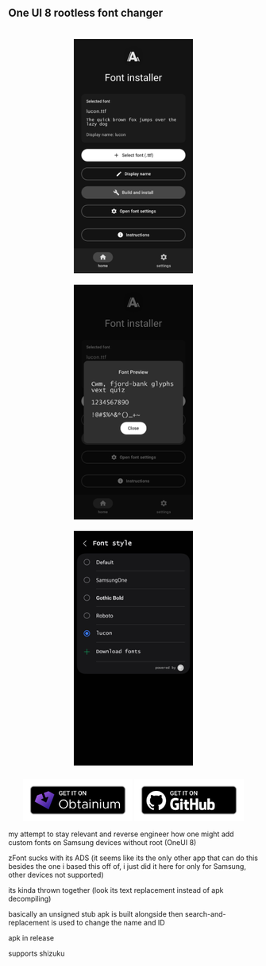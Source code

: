 ## One UI 8 rootless font changer

<div align="center">
  <h2></h2>
  <img src="fastlane/metadata/android/en-US/images/phoneScreenshots/01.png" 
       style="width: 240px; max-width: 100%; height: auto; margin: 10px;" alt="">
  <img src="fastlane/metadata/android/en-US/images/phoneScreenshots/02.png" 
       style="width: 240px; max-width: 100%; height: auto; margin: 10px;" alt="">
  <img src="fastlane/metadata/android/en-US/images/phoneScreenshots/03.png" 
       style="width: 240px; max-width: 100%; height: auto; margin: 10px;" alt="">
  <p>
<p align="center">
  <a href="http://apps.obtainium.imranr.dev/redirect.html?r=obtainium://add/https://github.com/jeeneo/fonts"><img src="fastlane/githubassets/obtanium.png" width="220" alt="Obtanium"></a>
  <a href="https://github.com/jeeneo/fonts/releases/latest"><img src="fastlane/githubassets/badge_github.png" width="220" alt="Get it on GitHub"></a>
</p>
  </p>
</div>

my attempt to stay relevant and reverse engineer how one might add custom fonts on Samsung devices without root (OneUI 8)

zFont sucks with its ADS (it seems like its the only other app that can do this besides the one i based this off of, i just did it here for only for Samsung, other devices not supported)

its kinda thrown together (look its text replacement instead of apk decompiling)

basically an unsigned stub apk is built alongside then search-and-replacement is used to change the name and ID

apk in release

supports shizuku